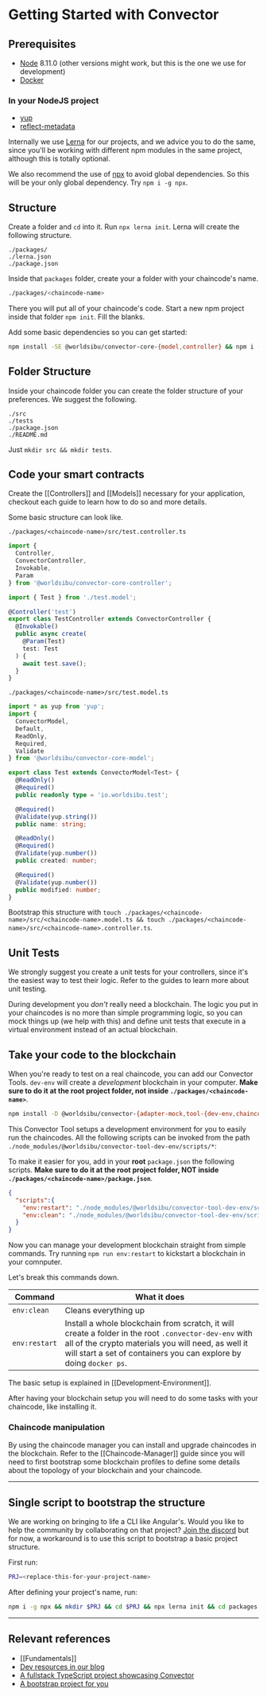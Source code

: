 # Getting Started with Convector

## Prerequisites

* [Node](https://nodejs.org/en/download/) 8.11.0 (other versions might work, but this is the one we use for development)
* [Docker](https://www.docker.com/community-edition)

### In your NodeJS project

* [yup](https://www.npmjs.com/package/yup)
* [reflect-metadata](https://www.npmjs.com/package/reflect-metadata)

Internally we use [Lerna](https://github.com/lerna/lerna) for our projects, and we advice you to do the same, since you'll be working with different npm modules in the same project, although this is totally optional.

We also recommend the use of [npx](https://github.com/zkat/npx) to avoid global dependencies. So this will be your only global dependency. Try `npm i -g npx`.

## Structure

Create a folder and `cd` into it. Run `npx lerna init`. Lerna will create the following structure.

```
./packages/
./lerna.json
./package.json
```

Inside that `packages` folder, create your a folder with your chaincode's name. 

```bash
./packages/<chaincode-name>
```

There you will put all of your chaincode's code. Start a new npm project inside that folder `npm init`. Fill the blanks.

Add some basic dependencies so you can get started:

```bash
npm install -SE @worldsibu/convector-core-{model,controller} && npm i -SE reflect-metadata yup
```

## Folder Structure

Inside your chaincode folder you can create the folder structure of your preferences. We suggest the following.

```
./src
./tests
./package.json
./README.md
```

Just `mkdir src && mkdir tests`.

## Code your smart contracts

Create the [[Controllers]] and [[Models]] necessary for your application, checkout each guide to learn how to do so and more details.

Some basic structure can look like.

`./packages/<chaincode-name>/src/test.controller.ts`

```typescript
import {
  Controller,
  ConvectorController,
  Invokable,
  Param
} from '@worldsibu/convector-core-controller';

import { Test } from './test.model';

@Controller('test')
export class TestController extends ConvectorController {
  @Invokable()
  public async create(
    @Param(Test)
    test: Test
  ) {
    await test.save();
  }
}
```

`./packages/<chaincode-name>/src/test.model.ts`

```typescript
import * as yup from 'yup';
import {
  ConvectorModel,
  Default,
  ReadOnly,
  Required,
  Validate
} from '@worldsibu/convector-core-model';

export class Test extends ConvectorModel<Test> {
  @ReadOnly()
  @Required()
  public readonly type = 'io.worldsibu.test';

  @Required()
  @Validate(yup.string())
  public name: string;

  @ReadOnly()
  @Required()
  @Validate(yup.number())
  public created: number;

  @Required()
  @Validate(yup.number())
  public modified: number;
}
```

Bootstrap this structure with `touch ./packages/<chaincode-name>/src/<chaincode-name>.model.ts && touch ./packages/<chaincode-name>/src/<chaincode-name>.controller.ts`.

## Unit Tests

We strongly suggest you create a unit tests for your controllers, since it's the easiest way to test their logic. Refer to the guides to learn more about unit testing.

During development you *don't* really need a blockchain. The logic you put in your chaincodes is no more than simple programming logic, so you can mock things up (we help with this) and define unit tests that execute in a virtual environment instead of an actual blockchain.

## Take your code to the blockchain

When you're ready to test on a real chaincode, you can add our Convector Tools. `dev-env` will create a *development* blockchain in your computer. **Make sure to do it at the root project folder, not inside `./packages/<chaincode-name>`**.

```bash
npm install -D @worldsibu/convector-{adapter-mock,tool-{dev-env,chaincode-manager}} fabric-client@1.1.2 fabric-ca-client@1.1.2
```

This Convector Tool setups a development environment for you to easily run the chaincodes. All the following scripts can be invoked from the path `./node_modules/@worldsibu/convector-tool-dev-env/scripts/*`:

To make it easier for you, add in your **root** `package.json` the following scripts. **Make sure to do it at the root project folder, NOT inside `./packages/<chaincode-name>/package.json`**.

```json
{
  "scripts":{
    "env:restart": "./node_modules/@worldsibu/convector-tool-dev-env/scripts/restart.sh",
    "env:clean": "./node_modules/@worldsibu/convector-tool-dev-env/scripts/clean.sh"
  }
}
```

Now you can manage your development blockchain straight from simple commands. Try running `npm run env:restart` to kickstart a blockchain in your comnputer.

Let's break this commands down.

| Command | What it does |
|--|--|
| `env:clean` | Cleans everything up |
| `env:restart` | Install a whole blockchain from scratch, it will create a folder in the root `.convector-dev-env` with all of the crypto materials you will need, as well it will start a set of containers you can explore by doing `docker ps`. |

The basic setup is explained in [[Development-Environment]].

After having your blockchain setup you will need to do some tasks with your chaincode, like installing it.

### Chaincode manipulation

By using the chaincode manager you can install and upgrade chaincodes in the blockchain. Refer to the [[Chaincode-Manager]] guide since you will need to first bootstrap some blockchain profiles to define some details about the topology of your blockchain and your chaincode.

----

## Single script to bootstrap the structure

We are working on bringing to life a CLI like Angular's. Would you like to help the community by collaborating on that project? <a href="https://discord.gg/twRwpWt" target="_blank">Join the discord</a> but for now, a workaround is to use this script to bootstrap a basic project structure.

First run:

```bash
PRJ=<replace-this-for-your-project-name>
```

After defining your project's name, run:

```bash
npm i -g npx && mkdir $PRJ && cd $PRJ && npx lerna init && cd packages && mkdir $PRJ-cc && cd $PRJ-cc && npm init --y && npm install -SE @worldsibu/convector-core-{model,controller} && npm i -SE reflect-metadata yup && mkdir src && mkdir tests && touch ./src/$PRJ.model.ts && touch ./src/$PRJ.controller.ts && cd .. && cd .. && npm install -D @worldsibu/convector-{adapter-mock,tool-{dev-env,chaincode-manager}} fabric-client@1.1.2 fabric-ca-client@1.1.2
```

----

## Relevant references

* [[Fundamentals]]
* [Dev resources in our blog](https://medium.com/worldsibu/for-devs/home)
* [A fullstack TypeScript project showcasing Convector](https://github.com/worldsibu/convector-example-drug-supply-chain)
* [A bootstrap project for you](https://github.com/worldsibu/convector-boilerplate)
